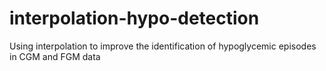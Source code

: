 # interpolation-hypo-detection
Using interpolation to improve the identification of hypoglycemic episodes in CGM and FGM data

